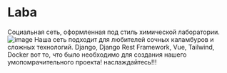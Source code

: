 # Laba
Социальная сеть, оформленная под стиль химической лаборатории.
![image](https://github.com/flamboyx/Laba/assets/132727660/b168c7f0-efd7-49d4-bd3f-1d9438b10435)
Наша сеть подходит для любителей сочных каламбуров и сложных технологий.
Django, Django Rest Framework, Vue, Tailwind, Docker вот то, что было необходимо для создания нашего умопомрачительного проекта! 
наслаждайтесь!!!
